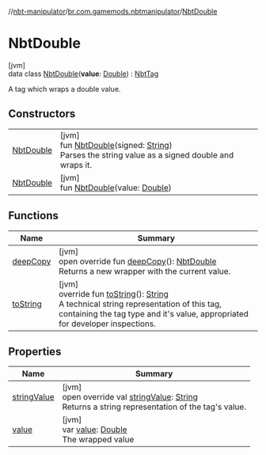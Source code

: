 //[nbt-manipulator](../../../index.md)/[br.com.gamemods.nbtmanipulator](../index.md)/[NbtDouble](index.md)

# NbtDouble

[jvm]\
data class [NbtDouble](index.md)(**value**: [Double](https://kotlinlang.org/api/latest/jvm/stdlib/kotlin/-double/index.html)) : [NbtTag](../-nbt-tag/index.md)

A tag which wraps a double value.

## Constructors

| | |
|---|---|
| [NbtDouble](-nbt-double.md) | [jvm]<br>fun [NbtDouble](-nbt-double.md)(signed: [String](https://kotlinlang.org/api/latest/jvm/stdlib/kotlin/-string/index.html))<br>Parses the string value as a signed double and wraps it. |
| [NbtDouble](-nbt-double.md) | [jvm]<br>fun [NbtDouble](-nbt-double.md)(value: [Double](https://kotlinlang.org/api/latest/jvm/stdlib/kotlin/-double/index.html)) |

## Functions

| Name | Summary |
|---|---|
| [deepCopy](deep-copy.md) | [jvm]<br>open override fun [deepCopy](deep-copy.md)(): [NbtDouble](index.md)<br>Returns a new wrapper with the current value. |
| [toString](../-nbt-tag/to-string.md) | [jvm]<br>override fun [toString](../-nbt-tag/to-string.md)(): [String](https://kotlinlang.org/api/latest/jvm/stdlib/kotlin/-string/index.html)<br>A technical string representation of this tag, containing the tag type and it's value, appropriated for developer inspections. |

## Properties

| Name | Summary |
|---|---|
| [stringValue](string-value.md) | [jvm]<br>open override val [stringValue](string-value.md): [String](https://kotlinlang.org/api/latest/jvm/stdlib/kotlin/-string/index.html)<br>Returns a string representation of the tag's value. |
| [value](value.md) | [jvm]<br>var [value](value.md): [Double](https://kotlinlang.org/api/latest/jvm/stdlib/kotlin/-double/index.html)<br>The wrapped value |
